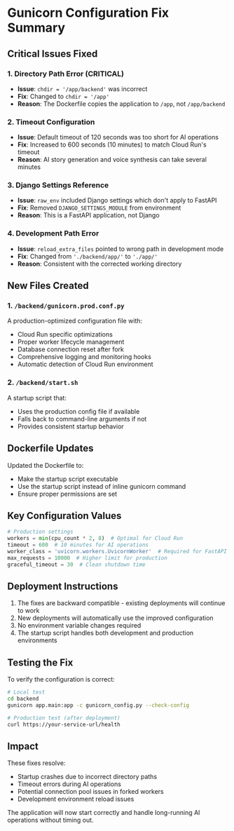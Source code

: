 # Gunicorn Configuration Fix Summary

## Critical Issues Fixed

### 1. **Directory Path Error (CRITICAL)**
- **Issue**: `chdir = '/app/backend'` was incorrect
- **Fix**: Changed to `chdir = '/app'` 
- **Reason**: The Dockerfile copies the application to `/app`, not `/app/backend`

### 2. **Timeout Configuration**
- **Issue**: Default timeout of 120 seconds was too short for AI operations
- **Fix**: Increased to 600 seconds (10 minutes) to match Cloud Run's timeout
- **Reason**: AI story generation and voice synthesis can take several minutes

### 3. **Django Settings Reference**
- **Issue**: `raw_env` included Django settings which don't apply to FastAPI
- **Fix**: Removed `DJANGO_SETTINGS_MODULE` from environment
- **Reason**: This is a FastAPI application, not Django

### 4. **Development Path Error**
- **Issue**: `reload_extra_files` pointed to wrong path in development mode
- **Fix**: Changed from `'./backend/app/'` to `'./app/'`
- **Reason**: Consistent with the corrected working directory

## New Files Created

### 1. `/backend/gunicorn.prod.conf.py`
A production-optimized configuration file with:
- Cloud Run specific optimizations
- Proper worker lifecycle management
- Database connection reset after fork
- Comprehensive logging and monitoring hooks
- Automatic detection of Cloud Run environment

### 2. `/backend/start.sh`
A startup script that:
- Uses the production config file if available
- Falls back to command-line arguments if not
- Provides consistent startup behavior

## Dockerfile Updates

Updated the Dockerfile to:
- Make the startup script executable
- Use the startup script instead of inline gunicorn command
- Ensure proper permissions are set

## Key Configuration Values

```python
# Production settings
workers = min(cpu_count * 2, 8)  # Optimal for Cloud Run
timeout = 600  # 10 minutes for AI operations
worker_class = 'uvicorn.workers.UvicornWorker'  # Required for FastAPI async
max_requests = 10000  # Higher limit for production
graceful_timeout = 30  # Clean shutdown time
```

## Deployment Instructions

1. The fixes are backward compatible - existing deployments will continue to work
2. New deployments will automatically use the improved configuration
3. No environment variable changes required
4. The startup script handles both development and production environments

## Testing the Fix

To verify the configuration is correct:

```bash
# Local test
cd backend
gunicorn app.main:app -c gunicorn_config.py --check-config

# Production test (after deployment)
curl https://your-service-url/health
```

## Impact

These fixes resolve:
- Startup crashes due to incorrect directory paths
- Timeout errors during AI operations
- Potential connection pool issues in forked workers
- Development environment reload issues

The application will now start correctly and handle long-running AI operations without timing out.